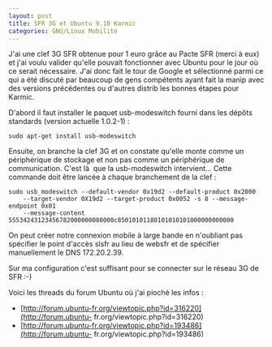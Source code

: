```yaml
---
layout: post
title: SFR 3G et Ubuntu 9.10 Karmic
categories: GNU/Linux Mobilité
---
```


J'ai une clef 3G SFR obtenue pour 1 euro grâce au Pacte SFR (merci à eux) et
j'ai voulu valider qu'elle pouvait fonctionner avec Ubuntu pour le jour où ce
serait nécessaire. <!-- more --> J'ai donc fait le tour de Google et sélectionné parmi ce
qui a été discuté par beaucoup de gens compétents ayant fait la manip avec
des versions précédentes ou d'autres distrib les bonnes étapes pour Karmic.

D'abord il faut installer le paquet usb-modeswitch fourni dans les dépôts
standards (version actuelle 1.0.2-1) :

``` shell
sudo apt-get install usb-modeswitch
```

Ensuite, on branche la clef 3G et on constate qu'elle monte comme un
périphérique de stockage et non pas comme un périphérique de communication.
C'est là  que la usb-modeswitch intervient... Cette commande doit être
lancée à chaque branchement de la clef :

``` shell
sudo usb_modeswitch --default-vendor 0x19d2 --default-product 0x2000
    --target-vendor 0X19d2 --target-product 0x0052 -s 8 --message-endpoint 0x01
    --message-content 55534243123456782000000080000c85010101180101010101000000000000
```

On peut créer notre connexion mobile à large bande en n'oubliant pas
spécifier le point d'accès slsfr au lieu de websfr et de spécifier
manuellement le DNS 172.20.2.39.

Sur ma configuration c'est suffisant pour se connecter sur le réseau 3G de SFR :-)

Voici les threads du forum Ubuntu où j'ai pioché les infos :

- [http://forum.ubuntu-fr.org/viewtopic.php?id=316220](http://forum.ubuntu-
fr.org/viewtopic.php?id=316220)
- [http://forum.ubuntu-fr.org/viewtopic.php?id=193486](http://forum.ubuntu-
fr.org/viewtopic.php?id=193486)
